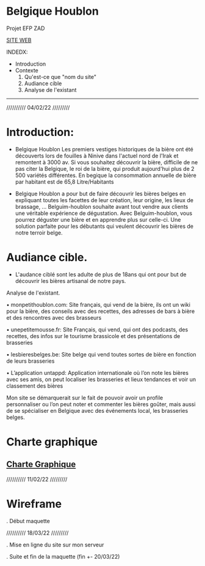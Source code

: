 # Belgique Houblon
Projet EFP ZAD

[SITE WEB](http://lemairealexis.be)

INDEDX: 

- Introduction 
- Contexte
  1. Qu'est-ce que "nom du site"
  2. Audiance cible
  3. Analyse de l'existant

--------------------------------
//////////
04/02/22
/////////

# Introduction: 

- Belgique Houblon 
Les premiers vestiges historiques de la bière ont été découverts lors de fouilles à Ninive dans l'actuel nord de l'Irak et remontent à 3000 av.
 Si vous souhaitez découvrir la bière, difficile de ne pas citer la Belgique, le roi de la bière, qui produit aujourd'hui plus de 2 500 variétés différentes. En begique la consommation annuelle de bière par habitant est de 65,8 Litre/Habitants
 
 - Belgique Houblon a pour but de faire découvrir les bières belges en expliquant toutes les facettes de leur création, leur origine, les lieux de brassage, ... 
Belguim-houblon souhaite avant tout vendre aux clients une véritable expérience de dégustation. Avec Belguim-houblon, vous pourrez déguster une bière et en apprendre plus sur celle-ci. Une solution parfaite pour les débutants qui veulent découvrir les bières de notre terroir belge.




# Audiance cible.

- L'audance ciblé sont les adulte de plus de 18ans qui ont pour but de découvrir les bières artisanal de notre pays.

Analyse de l'existant.

•	monpetithoublon.com: Site français, qui vend de la bière, ils ont un wiki pour la bière, des conseils avec des recettes, des adresses de bars à bière et des rencontres avec des brasseurs 

•	unepetitemousse.fr: Site Français, qui vend, qui ont des podcasts, des recettes, des infos sur le tourisme brassicole et des présentations de brasseries

•	lesbieresbelges.be: Site belge qui vend toutes sortes de bière en fonction de leurs brasseries

•	L’application untappd: Application internationale où l’on note les bières avec ses amis, on peut localiser les brasseries et lieux tendances et voir un classement des bières 
  
Mon site se démarquerait sur le fait de pouvoir avoir un profile personnaliser ou l’on peut noter et commenter les bières goûter, mais aussi de se spécialiser en Belgique avec des événements local, les brasseries belges. 


# Charte graphique 
[Charte Graphique](https://github.com/EFP-Alexis-Lemaire/BelgiqueHoublon/blob/main/Chate-Graphique-BelgiqueHoublon.pdf)
--------------------------------
//////////
11/02/22
/////////

# Wireframe 

. Début maquette

//////////
18/03/22
/////////

. Mise en ligne du site sur mon serveur

. Suite et fin de la maquette (fin +- 20/03/22)

